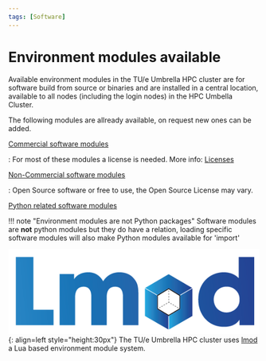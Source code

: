 ```yaml
---
tags: [Software]
---
```

# Environment modules available

Available environment modules in the TU/e Umbrella HPC cluster are for software build from source or binaries and are installed in a central location, available to all nodes (including the login nodes) in the HPC Umbella Cluster. 

The following modules are allready available, on request new ones can be added.

[Commercial software modules](commercial.md)

:   For most of these modules a license is needed. More info: [Licenses](licenses.md)

[Non-Commercial software modules](non-commercial.md)

:   Open Source software or free to use, the Open Source License may vary.

[Python related software modules](python.md)

!!! note "Environment modules are not Python packages"
    Software modules are **not** python modules but they do have a relation, loading specific software modules will also make Python modules available for 'import' 
    

![Lmod logo](Lmod-logo.png){: align=left style="height:30px"}
The TU/e Umbrella HPC cluster uses [lmod](https://lmod.readthedocs.io/) a Lua based environment module system.


